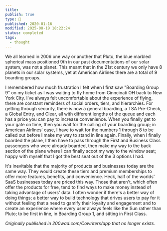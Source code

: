```yaml
---
title:
publish: true
type: 🌳
published: 2020-01-16
modified: 2025-08-19 18:22:24
status: completed
tags:
  - thought
---
```

We all learned in 2006 one way or another that Pluto, the blue marbled spherical mass positioned 9th in our past documentations of our solar system, was not a planet. This meant that in the 21st century we only have 8 planets in our solar systems, yet at American Airlines there are a total of 9 boarding groups.

I remembered how much frustration I felt when I first saw "Boarding Group 9" on my ticket as I was waiting to fly home from Cinncinati OH back to New York City. I've always felt uncomfortable about the experience of flying, there are constant reminders of social orders, tiers, and hierarchies. For getting through security, there is now a general boarding, a TSA Pre-Check, a Global Entry, and Clear, all with different lengths of the queue and each has a price you can pay to increase convenience. When you finally get to your gate on time, then you wait for the calling of your boarding group; in American Airlines' case, I have to wait for the numbers 1 through 8 to be called out before I make my way to stand in line again. Finally, when I finally boarded the plane, I then have to pass through the First and Business Class passengers who were already boarded, then make my way to the back section of the plane where I can finally scoot my way to the window seat; happy with myself that I got the best seat out of the 3 options I had.

It's inevitable that the majority of products and businesses today are the same way. They would create these tiers and premium memberships to offer more features, benefits, and convenience. Heck, half of the worlds' SaaS businesses today are priced this way. Those that aren't, which often offer the products for free, tend to find ways to make money instead of taking advantage of users' data. I often wonder if there's a better way of doing things; a better way to build technology that drives users to pay for it without feeling that a need to gamify their loyalty and engagement and to create an experience where every user always feels like the Sun rather than Pluto; to be first in line, in Boarding Group 1, and sitting in First Class.

*Originally published in 200wad.com/Cowriters/app that no longer exists.*


